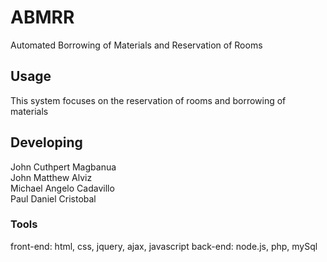 

# ABMRR
Automated Borrowing of Materials and Reservation of Rooms


## Usage
This system focuses on the reservation of rooms and borrowing of materials


## Developing
John Cuthpert Magbanua  
John Matthew Alviz  
Michael Angelo Cadavillo  
Paul Daniel Cristobal  


### Tools
front-end: html, css, jquery, ajax, javascript 
back-end: node.js, php, mySql
